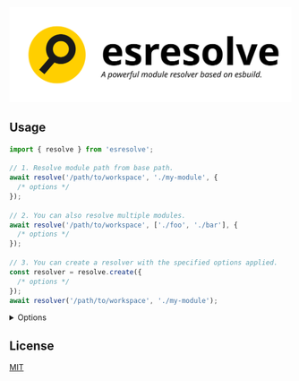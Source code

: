 <p align="center">
  <picture>
    <source media="(prefers-color-scheme: dark)" srcset="./images/logo-dark.svg">
    <source media="(prefers-color-scheme: light)" srcset="./images/logo-light.svg">
    <img alt="esresolve: A powerful module resolver based on esbuild" src="./images/logo-light.svg">
  </picture>
</p>

## Usage

```ts
import { resolve } from 'esresolve';

// 1. Resolve module path from base path.
await resolve('/path/to/workspace', './my-module', {
  /* options */
});

// 2. You can also resolve multiple modules.
await resolve('/path/to/workspace', ['./foo', './bar'], {
  /* options */
});

// 3. You can create a resolver with the specified options applied.
const resolver = resolve.create({
  /* options */
});
await resolver('/path/to/workspace', './my-module');
```

<details>

  <summary>Options</summary>

```ts
interface ResolveOptions {
  /**
   * Specify the working directory path.
   *
   * Defaults to `current workspace path`.
   *
   * Documentation: https://esbuild.github.io/api/#working-directory
   */
  root?: string;
  /**
   * File extension of the modules to resolve.
   *
   * Defaults to `['.tsx', '.ts', '.jsx', '.js', '.css', '.json']`.
   *
   * Documentation: https://esbuild.github.io/api/#resolve-extensions
   */
  extensions?: BuildOptions['resolveExtensions'];
  /**
   * Controls how the exports field in package.json is interpreted.
   *
   * Documentation: https://esbuild.github.io/api/#conditions
   */
  conditionNames?: BuildOptions['conditions'];
  /**
   * Specify the field name to reference in package.json when importing the file.
   *
   * Documentation: https://esbuild.github.io/api/#main-fields
   */
  mainFields?: BuildOptions['mainFields'];
  /**
   * Configuration for aliasing a specified module to replace it with another module.
   *
   * Documentation: https://esbuild.github.io/api/#alias
   */
  alias?: BuildOptions['alias'];
  /**
   * Path to the `tsconfig.json` file to reference during resolution.
   *
   * Documentation: https://esbuild.github.io/api/#tsconfig
   */
  tsconfig?: BuildOptions['tsconfig'];
  /**
   * Stringified content of the `tsconfig.json` to reference during resolution.
   *
   * Documentation: https://esbuild.github.io/api/#tsconfig-raw
   */
  tsconfigRaw?: BuildOptions['tsconfigRaw'];
}
```

</details>

## License

[MIT](./LICENSE)
